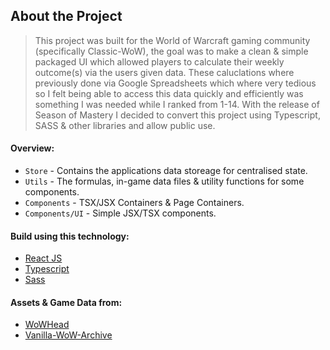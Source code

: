 ## About the Project

> This project was built for the World of Warcraft gaming community (specifically Classic-WoW), the goal was to make a clean & simple packaged UI which allowed players to calculate their weekly outcome(s) via the users given data. These caluclations where previously done via Google Spreadsheets which where very tedious so I felt being able to access this data quickly and efficiently was something I was needed while I ranked from 1-14. With the release of Season of Mastery I decided to convert this project using Typescript, SASS & other libraries and allow public use.

#### Overview:

- `Store` - Contains the applications data storeage for centralised state.
- `Utils` - The formulas, in-game data files & utility functions for some components.
- `Components` - TSX/JSX Containers & Page Containers.
- `Components/UI` - Simple JSX/TSX components.

#### Build using this technology:

- [React JS](https://reactjs.org/)
- [Typescript](https://www.typescriptlang.org/)
- [Sass](https://sass-lang.com/)

#### Assets & Game Data from:

- [WoWHead](https://classic.wowhead.com/guides/pvp-honor-system-overview-wow-classic)
- [Vanilla-WoW-Archive](https://vanilla-wow-archive.fandom.com/wiki/Honor_System)

